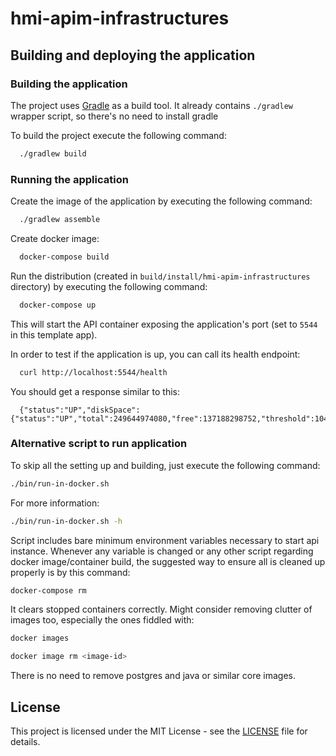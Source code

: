 # hmi-apim-infrastructures

## Building and deploying the application

### Building the application

The project uses [Gradle](https://gradle.org) as a build tool. It already contains
`./gradlew` wrapper script, so there's no need to install gradle

To build the project execute the following command:

```bash
  ./gradlew build
```

### Running the application

Create the image of the application by executing the following command:

```bash 
  ./gradlew assemble
```

Create docker image:

```bash
  docker-compose build
```

Run the distribution (created in `build/install/hmi-apim-infrastructures` directory)
by executing the following command:

```bash
  docker-compose up
```

This will start the API container exposing the application's port
(set to `5544` in this template app).

In order to test if the application is up, you can call its health endpoint:

```bash
  curl http://localhost:5544/health
```

You should get a response similar to this:

```
  {"status":"UP","diskSpace":{"status":"UP","total":249644974080,"free":137188298752,"threshold":10485760}}
```

### Alternative script to run application

To skip all the setting up and building, just execute the following command:

```bash
./bin/run-in-docker.sh
```

For more information:

```bash
./bin/run-in-docker.sh -h
```

Script includes bare minimum environment variables necessary to start api instance. Whenever any variable is changed or any other script regarding docker image/container build, the suggested way to ensure all is cleaned up properly is by this command:

```bash
docker-compose rm
```

It clears stopped containers correctly. Might consider removing clutter of images too, especially the ones fiddled with:

```bash
docker images

docker image rm <image-id>
```

There is no need to remove postgres and java or similar core images.

## License

This project is licensed under the MIT License - see the [LICENSE](LICENSE) file for details.


